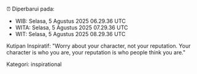 ⏰ Diperbarui pada:
- WIB: Selasa, 5 Agustus 2025 06.29.36 UTC
- WITA: Selasa, 5 Agustus 2025 07.29.36 UTC
- WIT: Selasa, 5 Agustus 2025 08.29.36 UTC

Kutipan Inspiratif:
"Worry about your character, not your reputation. Your character is who you are, your reputation is who people think you are."


Kategori: inspirational

